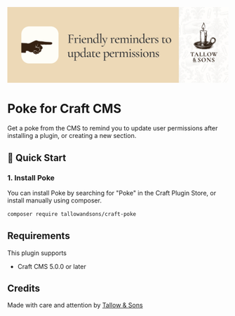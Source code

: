 ![Banner](./docs/img/banner.png)

# Poke for Craft CMS

Get a poke from the CMS to remind you to update user permissions after installing a plugin, or creating a new section.

## 🔧 Quick Start

### 1. Install Poke

You can install Poke by searching for "Poke" in the Craft Plugin Store, or install manually using composer.

```bash
composer require tallowandsons/craft-poke
```

## Requirements
This plugin supports
- Craft CMS 5.0.0 or later

## Credits

Made with care and attention by [Tallow &amp; Sons](https://github.com/tallowandsons)
